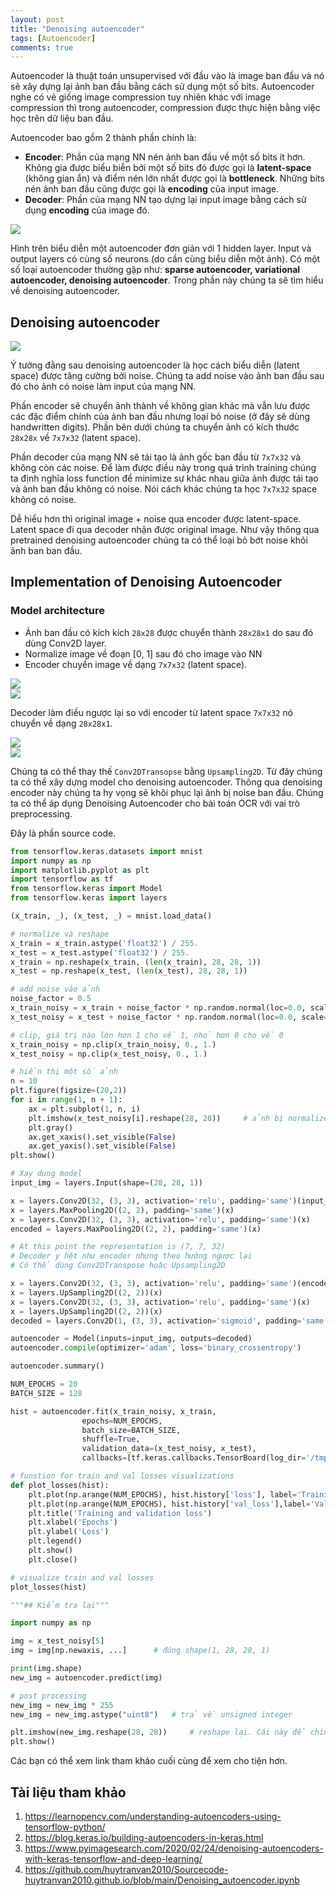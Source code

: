 ```yaml
---
layout: post
title: "Denoising autoencoder"
tags: [Autoencoder]
comments: true
---
```


Autoencoder là thuật toán unsupervised với đầu vào là image ban đầu và nó sẽ xây dựng lại ảnh ban đầu bằng cách sử dụng một số bits. Autoencoder nghe có vẻ giống image compression tuy nhiên khác với image compression thì trong autoencoder, compression được thực hiện bằng việc học trên dữ liệu ban đầu. 

Autoencoder bao gồm 2 thành phần chính là:
- **Encoder**: Phần của mạng NN nén ảnh ban đầu về một số bits ít hơn. Không gia được biểu biễn bởi một số bits đó được gọi là **latent-space** (không gian ẩn) và điểm nén lớn nhất được gọi là **bottleneck**. Những bits nén ảnh ban đầu cũng được gọi là **encoding** của input image.
- **Decoder**: Phần của mạng NN tạo dựng lại input image bằng cách sử dụng **encoding** của image đó.

<img src="https://learnopencv.com/wp-content/uploads/2017/11/AutoEncoder.png">

Hình trên biểu diễn một autoencoder đơn giản với 1 hidden layer. Input và output layers có cùng số neurons (do cần cùng biểu diễn một ảnh). Có một số loại autoencoder thường gặp như: **sparse autoencoder, variational autoencoder, denoising autoencoder**. Trong phần này chúng ta sẽ tìm hiểu về denoising autoencoder.

## Denoising autoencoder
<img src="https://learnopencv.com/wp-content/uploads/2017/11/denoising-example.png" style="display:block; margin-left:auto; margin-right:auto">

Ý tưởng đằng sau denoising autoencoder là học cách biểu diễn (latent space) được tăng cường bởi noise. Chúng ta add noise vào ảnh ban đầu sau đó cho ảnh có noise làm input của mạng NN. 

Phần encoder sẽ chuyển ảnh thành về không gian khác mà vẫn lưu được các đặc điểm chính của ảnh ban đầu nhưng loại bỏ noise (ở đây sẽ dùng handwritten digits). Phần bên dưới chúng ta chuyển ảnh có kích thước `28x28x` về `7x7x32` (latent space).

Phần decoder của mạng NN sẽ tái tạo là ảnh gốc ban đầu từ `7x7x32` và không còn các noise. Để làm được điều này trong quá trình training chúng ta định nghĩa loss function để minimize sự khác nhau giữa ảnh được tái tạo và ảnh ban đầu không có noise. Nói cách khác chúng ta học `7x7x32` space không có noise. 

Dễ hiểu hơn thì original image + noise qua encoder được latent-space. Latent space đi qua decoder nhận được original image. Như vậy thông qua pretrained denoising autoencoder chúng ta có thể loại bỏ bớt noise khỏi ảnh ban ban đầu.

## Implementation of Denoising Autoencoder
### Model architecture
- Ảnh ban đầu có kích kích `28x28` được chuyển thành `28x28x1` do sau đó dùng Conv2D layer. 
- Normalize image về đoạn [0, 1] sau đó cho image vào NN
- Encoder chuyển image về dạng `7x7x32` (latent space).

<img src="https://learnopencv.com/wp-content/uploads/2017/11/encoder-block-noise-2.png" style="display:block; margin-left:auto; margin-right:auto">

<img src="https://learnopencv.com/wp-content/uploads/2017/11/encoder-diagram.png" style="display:block; margin-left:auto; margin-right:auto">

Decoder làm điều ngược lại so với encoder từ latent space `7x7x32` nó chuyển về dạng `28x28x1`.

<img src="https://learnopencv.com/wp-content/uploads/2017/11/decoder-noise-diagram-3.png" style="display:block; margin-left:auto; margin-right:auto">

<img src="https://learnopencv.com/wp-content/uploads/2017/11/decoder-block.png" style="display:block; margin-left:auto; margin-right:auto">

Chúng ta có thể thay thế `Conv2DTransopse` bằng `Upsampling2D`.
Từ đây chúng ta có thể xây dựng model cho denoising autoencoder. Thông qua denoising encoder này chúng ta hy vọng sẽ khôi phục lại ảnh bị noise ban đầu. Chúng ta có thể áp dụng Denoising Autoencoder cho bài toán OCR với vai trò preprocessing. 

Đây là phần source code. 
```python
from tensorflow.keras.datasets import mnist
import numpy as np
import matplotlib.pyplot as plt
import tensorflow as tf
from tensorflow.keras import Model
from tensorflow.keras import layers

(x_train, _), (x_test, _) = mnist.load_data()

# normalize và reshape
x_train = x_train.astype('float32') / 255.
x_test = x_test.astype('float32') / 255.
x_train = np.reshape(x_train, (len(x_train), 28, 28, 1))
x_test = np.reshape(x_test, (len(x_test), 28, 28, 1))

# add noise vào ảnh
noise_factor = 0.5
x_train_noisy = x_train + noise_factor * np.random.normal(loc=0.0, scale=1.0, size=x_train.shape)   # size đúng với x_train để kớp
x_test_noisy = x_test + noise_factor * np.random.normal(loc=0.0, scale=1.0, size=x_test.shape) 

# clip, giá trị nào lớn hơn 1 cho về 1, nhỏ hơn 0 cho về 0
x_train_noisy = np.clip(x_train_noisy, 0., 1.)
x_test_noisy = np.clip(x_test_noisy, 0., 1.)

# hiển thị một số ảnh
n = 10
plt.figure(figsize=(20,2))
for i in range(1, n + 1):
    ax = plt.subplot(1, n, i)
    plt.imshow(x_test_noisy[i].reshape(28, 28))     # ảnh bị normalize về [0, 1] mà vẫn hiển thị nhỉ
    plt.gray()
    ax.get_xaxis().set_visible(False)
    ax.get_yaxis().set_visible(False)
plt.show()

# Xay dung model
input_img = layers.Input(shape=(28, 28, 1))

x = layers.Conv2D(32, (3, 3), activation='relu', padding='same')(input_img)
x = layers.MaxPooling2D((2, 2), padding='same')(x)
x = layers.Conv2D(32, (3, 3), activation='relu', padding='same')(x)
encoded = layers.MaxPooling2D((2, 2), padding='same')(x)

# At this point the representation is (7, 7, 32)
# Decoder y hệt như encoder nhưng theo hướng ngược lại
# Có thể dùng Conv2DTranspose hoặc Upsampling2D

x = layers.Conv2D(32, (3, 3), activation='relu', padding='same')(encoded)
x = layers.UpSampling2D((2, 2))(x)
x = layers.Conv2D(32, (3, 3), activation='relu', padding='same')(x)
x = layers.UpSampling2D((2, 2))(x)
decoded = layers.Conv2D(1, (3, 3), activation='sigmoid', padding='same')(x)

autoencoder = Model(inputs=input_img, outputs=decoded)
autoencoder.compile(optimizer='adam', loss='binary_crossentropy')

autoencoder.summary()

NUM_EPOCHS = 20
BATCH_SIZE = 128

hist = autoencoder.fit(x_train_noisy, x_train,
                epochs=NUM_EPOCHS,
                batch_size=BATCH_SIZE,
                shuffle=True,
                validation_data=(x_test_noisy, x_test),
                callbacks=[tf.keras.callbacks.TensorBoard(log_dir='/tmp/tb', histogram_freq=0, write_graph=False)])

# funstion for train and val losses visualizations
def plot_losses(hist):
    plt.plot(np.arange(NUM_EPOCHS), hist.history['loss'], label='Training loss')
    plt.plot(np.arange(NUM_EPOCHS), hist.history['val_loss'],label='Validation loss')
    plt.title('Training and validation loss')
    plt.xlabel('Epochs')
    plt.ylabel('Loss')
    plt.legend()
    plt.show()
    plt.close()

# visualize train and val losses
plot_losses(hist)

"""## Kiểm tra lại"""

import numpy as np

img = x_test_noisy[5]
img = img[np.newaxis, ...]      # đúng shape(1, 28, 28, 1)

print(img.shape)
new_img = autoencoder.predict(img)

# post processing
new_img = new_img * 255
new_img = new_img.astype("uint8")   # trả về unsigned integer

plt.imshow(new_img.reshape(28, 28))     # reshape lại. Cái này để chính xác nên dùng tf.squeeze để dropout các axis cho chính xác
plt.show()
```

Các bạn có thể xem link tham khảo cuối cùng để xem cho tiện hơn.

## Tài liệu tham khảo
1. https://learnopencv.com/understanding-autoencoders-using-tensorflow-python/
2. https://blog.keras.io/building-autoencoders-in-keras.html
3. https://www.pyimagesearch.com/2020/02/24/denoising-autoencoders-with-keras-tensorflow-and-deep-learning/
4. https://github.com/huytranvan2010/Sourcecode-huytranvan2010.github.io/blob/main/Denoising_autoencoder.ipynb 